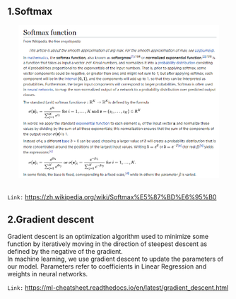 ## 1.Softmax
<div align=center><img src="/Image/Softmax.png" width="90%" height="90%"></div>  
</br>  

`Link:` https://zh.wikipedia.org/wiki/Softmax%E5%87%BD%E6%95%B0  


## 2.Gradient descent
Gradient descent is an optimization algorithm used to minimize some function by iteratively moving in the direction of steepest descent as defined by the negative of the gradient.  
In machine learning, we use gradient descent to update the parameters of our model. Parameters refer to coefficients in Linear Regression and weights in neural networks.

`Link:` https://ml-cheatsheet.readthedocs.io/en/latest/gradient_descent.html

